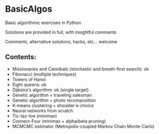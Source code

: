 # BasicAlgos
Basic algorithmic exercises in Python

Solutions are provided in full, with insightful comments

Comments, alternative solutions, hacks, etc... welcome

## Contents:

- Missionaries and Cannibals (stochastic and breath-first search): ok
- Fibonacci (multiple techniques) 
- Towers of Hanoi
- Eight queens: ok
- Dijkstra's algorithm: ok (single target)
- Genetic algorithm + traveling salesman
- Genetic algorithm + photo recomposition
- K-means clustering + shoulder k-choice
- Neural networks from scratch
- Tic-tac-toe (minimax)
- Connect-Four (minimax + alpha/beta pruning)
- MCMCMC estimator (Metropolis-coupled Markov Chain Monte-Carlo)
